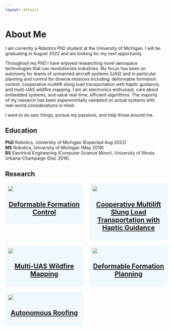 ```yaml
---
layout: default
---
```

# About Me
I am currently a Robotics PhD student at the University of Michigan. I will be graduating in August 2022 and am looking for my next opportunity. 

Throughout my PhD I have enjoyed researching novel aerospace technologies that can revolutionize industries. My focus has been on autonomy for teams of unmanned aircraft systems (UAS) and in particular planning and control for diverse missions including: deformable formation control, cooperative multilift slung load transportation with haptic guidance, and multi-UAS wildfire mapping. I am an electronics enthusiast, care about embedded systems, and value real-time, efficient algorithms. The majority of my research has been experemintally validated on actual systems with real-world considerations in mind.

I want to do epic things, pursue my passions, and help those around me.


## Education    
**PhD** Robotics, University of Michigan (Expected Aug 2022) <br>
**MS** Robotics, University of Michigan (May 2019) <br>
**BS** Electrical Engineering (Computer Science Minor), University of Illinois Urbana-Champaign (Dec 2016)

## Research
<div style="width: 100%;">
    <div style="width: 46%; float: left; background: AliceBlue; padding: 10px;
                "> 
                   <a href="{{site.baseurl}}/posts/2022/03/28/cooperative-payload-haptic-guidance.html">
        <img src="{{site.baseurl}}/images/acc2019_teaser_figure.png">
    </a>
    <h2 style="text-align:center;">
        <a href="{{site.baseurl}}/posts/2022/03/28/cooperative-payload-haptic-guidance.html">Deformable Formation Control
        </a>
    </h2>
    </div><div style="margin-left: 46%; width: 8%;               "> 
    </div>
    <div style="margin-left: 54%; width: 46%; background: AliceBlue;    padding: 10px;           "> 
      <a href="{{site.baseurl}}/posts/2022/03/28/cooperative-payload-haptic-guidance.html">
        <img src="{{site.baseurl}}/images/haptic_guidance_ref_frames.png">
    </a>
    <h2 style="text-align:center;">
        <a href="{{site.baseurl}}/posts/2022/03/28/cooperative-payload-haptic-guidance.html">Cooperative Multilift Slung Load Transportation with Haptic Guidance
        </a>
    </h2> 
    </div>
</div>

<br>

<div style="width: 100%;">
    <div style="width: 46%; float: left; background: AliceBlue; padding: 10px;
                "> 
           <a href="{{site.baseurl}}/posts/2022/03/28/cooperative-payload-haptic-guidance.html">
     <img src="{{site.baseurl}}/images/haptic_guidance_ref_frames.png">
</a>
<h2 style="text-align:center;">
    <a href="{{site.baseurl}}/posts/2022/03/28/cooperative-payload-haptic-guidance.html">Multi-UAS Wildfire Mapping
    </a>
</h2>
    </div><div style="margin-left: 46%; width: 8%;               "> 
    </div>
    <div style="margin-left: 54%; width: 46%; background: AliceBlue;    padding: 10px;           "> 

  <a href="{{site.baseurl}}/posts/2022/03/28/cooperative-payload-haptic-guidance.html">
     <img src="{{site.baseurl}}/images/haptic_guidance_ref_frames.png">
</a>
<h2 style="text-align:center;">
    <a href="{{site.baseurl}}/posts/2022/03/28/cooperative-payload-haptic-guidance.html">Deformable Formation Planning
    </a>
</h2>
    </div>
</div>

<br>

<div style="width: 100%;">
    <div style="width: 46%; float: left; background: AliceBlue; padding: 10px;
                "> 
    <a href="{{site.baseurl}}/posts/2022/03/28/cooperative-payload-haptic-guidance.html">
     <img src="{{site.baseurl}}/images/haptic_guidance_ref_frames.png">
    </a>
    <h2 style="text-align:center;">
    <a href="{{site.baseurl}}/posts/2022/03/28/cooperative-payload-haptic-guidance.html">Autonomous Roofing
    </a>
    </h2>
    <!-- </div><div style="margin-left: 46%; width: 8%;               "> 
    </div>
    <div style="margin-left: 54%; width: 46%; background: AliceBlue;    padding: 10px;           "> 
    </div> -->
</div>
